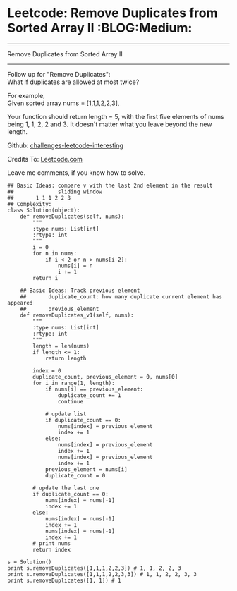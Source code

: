 # Leetcode: Remove Duplicates from Sorted Array II     :BLOG:Medium:


---

Remove Duplicates from Sorted Array II  

---

Follow up for "Remove Duplicates":  
What if duplicates are allowed at most twice?  

For example,  
Given sorted array nums = [1,1,1,2,2,3],  

Your function should return length = 5, with the first five elements of nums being 1, 1, 2, 2 and 3. It doesn't matter what you leave beyond the new length.  

Github: [challenges-leetcode-interesting](https://github.com/DennyZhang/challenges-leetcode-interesting/tree/master/remove-duplicates-from-sorted-array-ii)  

Credits To: [Leetcode.com](https://leetcode.com/problems/remove-duplicates-from-sorted-array-ii/description/)  

Leave me comments, if you know how to solve.  

    ## Basic Ideas: compare v with the last 2nd element in the result
    ##              sliding window
    ##       1 1 1 2 2 3
    ## Complexity:
    class Solution(object):
        def removeDuplicates(self, nums):
            """
            :type nums: List[int]
            :rtype: int
            """
            i = 0
            for n in nums:
                if i < 2 or n > nums[i-2]:
                    nums[i] = n
                    i += 1
            return i
    
        ## Basic Ideas: Track previous element
        ##       duplicate_count: how many duplicate current element has appeared
        ##       previous_element
        def removeDuplicates_v1(self, nums):
            """
            :type nums: List[int]
            :rtype: int
            """
            length = len(nums)
            if length <= 1:
                return length
    
            index = 0
            duplicate_count, previous_element = 0, nums[0]
            for i in range(1, length):
                if nums[i] == previous_element:
                    duplicate_count += 1
                    continue
    
                # update list
                if duplicate_count == 0:
                    nums[index] = previous_element
                    index += 1
                else:
                    nums[index] = previous_element
                    index += 1
                    nums[index] = previous_element
                    index += 1
                previous_element = nums[i]
                duplicate_count = 0
    
            # update the last one
            if duplicate_count == 0:
                nums[index] = nums[-1]
                index += 1
            else:
                nums[index] = nums[-1]
                index += 1
                nums[index] = nums[-1]
                index += 1
            # print nums
            return index
    
    s = Solution()
    print s.removeDuplicates([1,1,1,2,2,3]) # 1, 1, 2, 2, 3
    print s.removeDuplicates([1,1,1,2,2,3,3]) # 1, 1, 2, 2, 3, 3
    print s.removeDuplicates([1, 1]) # 1